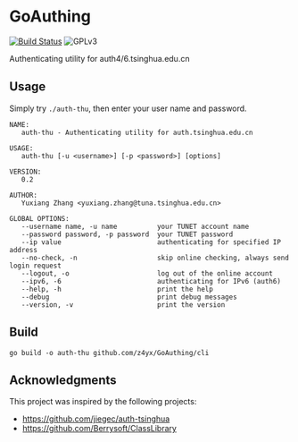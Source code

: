 # GoAuthing

[![Build Status](https://travis-ci.org/z4yx/GoAuthing.svg?branch=master)](https://travis-ci.org/z4yx/GoAuthing)
![GPLv3](https://img.shields.io/badge/license-GPLv3-blue.svg)

Authenticating utility for auth4/6.tsinghua.edu.cn

## Usage

Simply try `./auth-thu`, then enter your user name and password.

```
NAME:
   auth-thu - Authenticating utility for auth.tsinghua.edu.cn

USAGE:
   auth-thu [-u <username>] [-p <password>] [options]

VERSION:
   0.2

AUTHOR:
   Yuxiang Zhang <yuxiang.zhang@tuna.tsinghua.edu.cn>

GLOBAL OPTIONS:
   --username name, -u name          your TUNET account name
   --password password, -p password  your TUNET password
   --ip value                        authenticating for specified IP address
   --no-check, -n                    skip online checking, always send login request
   --logout, -o                      log out of the online account
   --ipv6, -6                        authenticating for IPv6 (auth6)
   --help, -h                        print the help
   --debug                           print debug messages
   --version, -v                     print the version
```

## Build

```
go build -o auth-thu github.com/z4yx/GoAuthing/cli
```

## Acknowledgments

This project was inspired by the following projects:

- https://github.com/jiegec/auth-tsinghua
- https://github.com/Berrysoft/ClassLibrary


